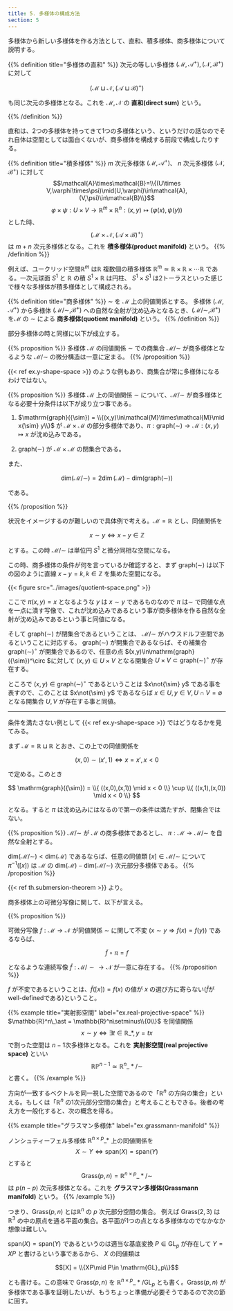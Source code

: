 ```yaml
---
title: 5. 多様体の構成方法
section: 5
---
```


多様体から新しい多様体を作る方法として、直和、積多様体、商多様体について説明する。

{{% definition title="多様体の直和" %}}
次元の等しい多様体 $(\mathcal{M},\mathcal{A}^+),(\mathcal{N},\mathcal{B}^+)$ に対して

$$ (\mathcal{M}\sqcup\mathcal{N},(\mathcal{A}\sqcup\mathcal{B})^+)$$

も同じ次元の多様体となる。これを $\mathcal{M},\mathcal{N}$ の **直和(direct sum)** という。

{{% /definition %}}

直和は、2つの多様体を持ってきて1つの多様体という、というだけの話なのでそれ自体は空間としては面白くないが、商多様体を構成する前段で構成したりする。

{{% definition title="積多様体" %}}
$m$ 次元多様体 $(\mathcal{M},\mathcal{A}^+)$、 $n$ 次元多様体 $(\mathcal{N},\mathcal{B}^+)$ に対して
$$\mathcal{A}\times\mathcal{B}=\\{(U\times V,\varphi\times\psi)\mid(U,\varphi)\in\mathcal{A}, (V,\psi)\in\mathcal{B}\\}$$
$$\varphi\times\psi:U\times V\rightarrow\mathbb{R}^m\times\mathbb{R}^n:(x,y)\mapsto(\varphi(x),\psi(y)) $$
とした時、
$$(\mathcal{M}\times\mathcal{N},(\mathcal{A}\times\mathcal{B})^+)$$
は $m+n$ 次元多様体となる。これを **積多様体(product manifold)** という。
{{% /definition %}}

例えば、ユークリッド空間$\mathbb{R}^m$ は$\mathbb{R}$ 複数個の積多様体 $\mathbb{R}^m\simeq\mathbb{R}\times\mathbb{R}\times\cdots\mathbb{R}$ である。一次元球面 $S^1$ と $\mathbb{R}$ の積 $S^1\times\mathbb{R}$ は円柱、 $S^1\times S^1$ は2トーラスといった感じで様々な多様体が積多様体として構成される。

{{% definition title="商多様体" %}}
${\sim}$ を $\mathcal{M}$ 上の同値関係とする。
多様体 $(\mathcal{M},\mathcal{A}^+)$ から多様体 $(\mathcal{M}/{\sim},\mathcal{B}^+)$ への自然な全射が沈め込みとなるとき、$(\mathcal{M}/{\sim},\mathcal{B}^+)$ を$\mathcal{M}$ の ${\sim}$ による **商多様体(quotient manifold)** という。
{{% /definition %}}

部分多様体の時と同様に以下が成立する。

{{% proposition %}}
多様体 $\mathcal{M}$ の同値関係 ${\sim}$ での商集合 $\mathcal{M}/{\sim}$ が商多様体となるような $\mathcal{M}/{\sim}$ の微分構造は一意に定まる。
{{% /proposition %}}

{{< ref ex.y-shape-space >}} のような例もあり、商集合が常に多様体になるわけではない。

{{% proposition %}}
多様体 $\mathcal{M}$ 上の同値関係 ${\sim}$ について、$\mathcal{M}/{\sim}$ が商多様体となる必要十分条件は以下が成り立つ事である。

1. $\mathrm{graph}({\sim}) = \\{(x,y)\in\mathcal{M}\times\mathcal{M}\mid x{\sim} y\\}$ が $\mathcal{M}\times\mathcal{M}$ の部分多様体であり、$\pi:\mathrm{graph}({\sim})\rightarrow\mathcal{M}:(x,y)\mapsto x$ が沈め込みである。

2. $\mathrm{graph}({\sim})$ が $\mathcal{M}\times\mathcal{M}$ の閉集合である。

また、

$$\mathrm{dim}(\mathcal{M}/{\sim})=2\dim(\mathcal{M})-\mathrm{dim}(\mathrm{graph}({\sim}))$$

である。

{{% /proposition %}}

状況をイメージするのが難しいので具体例で考える。$\mathcal{M}=\mathbb{R}$ とし、同値関係を

$$x{\sim} y\Leftrightarrow x-y\in\mathbb{Z}$$

とする。この時 $\mathcal{M}/{\sim}$ は単位円 $S^1$ と微分同相な空間になる。

この時、商多様体の条件が何を言っているか確認すると、まず $\mathrm{graph}({\sim})$ は以下の図のように直線 $x-y=k,k\in\mathbb{Z}$ を集めた空間になる。

{{< figure src="../images/quotient-space.png" >}}

ここで $\pi(x,y)=x$ となるような $y$ は $x{\sim} y$ であるものなので $\pi$ は${\sim}$ で同値な点を一点に潰す写像で、これが沈め込みであるという事が商多様体を作る自然な全射が沈め込みであるという事と同値になる。

そして $\mathrm{graph}({\sim})$ が閉集合であるということは、 $\mathcal{M}/{\sim}$ がハウスドルフ空間であるということに対応する。
$\mathrm{graph}({\sim})$ が開集合であるならば、その補集合 $\mathrm{graph}({\sim})^\circ$ が開集合であるので、任意の点 $(x,y)\in\mathrm{graph}({\sim})^\circ $に対して
$(x,y)\in U\times V$ となる開集合 $U\times V\subset\mathrm{graph}({\sim})^\circ$ が存在する。

ところで $(x,y)\in\mathrm{graph}({\sim})^\circ$ であるということは $x\not{\sim} y$ である事を表すので、このことは $x\not{\sim} y$ であるならば $x\in U,y\in V,U\cap V=\emptyset$ となる開集合 $U,V$ が存在する事と同値。

---

条件を満たさない例として {{< ref ex.y-shape-space >}} ではどうなるかを見てみる。

まず $\mathcal{M}=\mathbb{R}\sqcup\mathbb{R}$ とおき、この上での同値関係を

$$(x,0){\sim}(x',1)\Leftrightarrow x=x', x<0 $$

で定める。このとき

$$
\mathrm{graph}({\sim}) = 
\\{ ((x,0),(x,1)) \mid x < 0 \\} \cup
\\{ ((x,1),(x,0)) \mid x < 0 \\}
$$

となる。すると $\pi$ は沈め込みにはなるので第一の条件は満たすが、閉集合ではない。

{{% proposition %}}
$\mathcal{M}/{\sim}$ が $\mathcal{M}$ の商多様体であるとし、 $\pi:\mathcal{M}\rightarrow\mathcal{M}/{\sim}$ を自然な全射とする。

$\mathrm{dim}(\mathcal{M}/{\sim}) < \mathrm{dim}(\mathcal{M})$ であるならば、任意の同値類 $[x]\in\mathcal{M}/{\sim}$ について $\pi^{-1}([x])$ は $\mathcal{M}$ の
$\mathrm{dim}(\mathcal{M}) - \mathrm{dim}(\mathcal{M}/{\sim})$ 次元部分多様体である。
{{% /proposition %}}

{{< ref th.submersion-theorem >}} より。

商多様体上の可微分写像に関して、以下が言える。

{{% proposition %}}

可微分写像 $f:\mathcal{M}\rightarrow\mathcal{N}$ が同値関係 $\sim$ に関して不変 ($x\sim y\Rightarrow f(x)=f(y)$) であるならば、

$$\tilde{f}\circ\pi=f$$

となるような連続写像 $\tilde{f}:\mathcal{M}/{\sim}\rightarrow\mathcal{N}$ が一意に存在する。
{{% /proposition %}}

$f$ が不変であるということは、$\tilde{f}([x])=f(x)$ の値が $x$ の選び方に寄らない($\tilde{f}$がwell-definedである)ということ。

{{% example title="実射影空間" label="ex.real-projective-space" %}}
$\mathbb{R}^n\_\ast = \mathbb{R}^n\setminus\\{0\\}$ を同値関係
$$ x\sim y \Leftrightarrow \exists t\in\mathbb{R}\_\ast, y=tx $$
で割った空間は $n-1$次多様体となる。これを **実射影空間(real projective space)** といい
$$\mathbb{RP}^{n-1}\simeq\mathbb{R}^n\_\ast/{\sim}$$
と書く。
{{% /example %}}

方向が一致するベクトルを同一視した空間であるので「$\mathbb{R}^n$ の方向の集合」といえる。もしくは「$\mathbb{R}^n$ の1次元部分空間の集合」と考えることもできる。後者の考え方を一般化すると、次の概念を得る。

{{% example title="グラスマン多様体" label="ex.grassmann-manifold" %}}

ノンシュティーフェル多様体 $\mathbb{R}^{n\times p}\_\ast$ 上の同値関係を
$$X\sim Y\Leftrightarrow \mathrm{span}(X)=\mathrm{span}(Y)$$
とすると
$$\mathrm{Grass}(p,n)=\mathbb{R}^{n\times p}\_\ast/{\sim}$$
は $p(n-p)$ 次元多様体となる。これを **グラスマン多様体(Grassmann manifold)** という。
{{% /example %}}

つまり、$\mathrm{Grass}(p,n)$ とは$\mathbb{R}^n$ の $p$ 次元部分空間の集合。
例えば $\mathrm{Grass}(2,3)$ は $\mathbb{R}^3$ の中の原点を通る平面の集合。各平面が1つの点となる多様体なのでなかなか想像は難しい。

$\mathrm{span}(X)=\mathrm{span}(Y)$ であるというのは適当な基底変換 $P\in \mathrm{GL}_p$ が存在して $Y=XP$ と書けるという事であるから、 $X$ の同値類は

$$[X] = \\{XP\mid P\in \mathrm{GL}_p\\}$$

とも書ける。この意味で $\mathrm{Grass}(p,n)$ を $\mathbb{R}^{n\times p}\_\ast/\mathrm{GL}_p$ とも書く。$\mathrm{Grass}(p,n)$ が多様体である事を証明したいが、もうちょっと準備が必要そうであるので次の節に回す。
